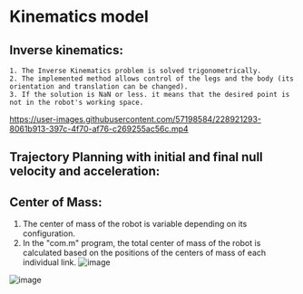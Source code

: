 # Kinematics model

## Inverse kinematics:

    1. The Inverse Kinematics problem is solved trigonometrically.
    2. The implemented method allows control of the legs and the body (its orientation and translation can be changed).
    3. If the solution is NaN or less. it means that the desired point is not in the robot's working space.

https://user-images.githubusercontent.com/57198584/228921293-8061b913-397c-4f70-af76-c269255ac56c.mp4

## Trajectory Planning with initial and final null velocity and acceleration:

## Center of Mass:

1. The center of mass of the robot is variable depending on its configuration.
2. In the "com.m" program, the total center of mass of the robot is calculated based on the positions of the centers of mass of each individual link.
![image](https://user-images.githubusercontent.com/57198584/228894422-2b0a7a57-1557-4281-af61-15a92b51e419.png)  

![image](https://user-images.githubusercontent.com/57198584/228899073-139a489f-bd7e-4807-a819-609281e880bc.png)



